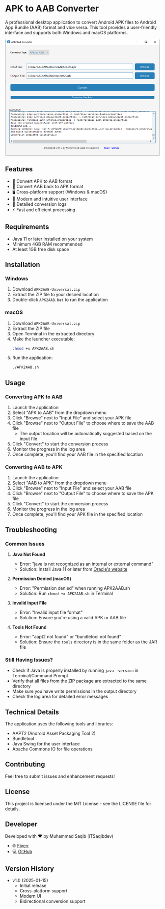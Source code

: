# APK to AAB Converter

A professional desktop application to convert Android APK files to Android App Bundle (AAB) format and vice versa. This tool provides a user-friendly interface and supports both Windows and macOS platforms.

![APK2AAB Converter](https://github.com/itsaqibdev/APK-2-AAB-Tool/blob/main/apk2aab.PNG?raw=true)

## Features

- 🔄 Convert APK to AAB format
- 🔄 Convert AAB back to APK format
- 🖥️ Cross-platform support (Windows & macOS)
- 🎨 Modern and intuitive user interface
- 📝 Detailed conversion logs
- ⚡ Fast and efficient processing

## Requirements

- Java 11 or later installed on your system
- Minimum 4GB RAM recommended
- At least 1GB free disk space

## Installation

### Windows
1. Download `APK2AAB-Universal.zip`
2. Extract the ZIP file to your desired location
3. Double-click `APK2AAB.bat` to run the application

### macOS
1. Download `APK2AAB-Universal.zip`
2. Extract the ZIP file
3. Open Terminal in the extracted directory
4. Make the launcher executable:
   ```bash
   chmod +x APK2AAB.sh
   ```
5. Run the application:
   ```bash
   ./APK2AAB.sh
   ```

## Usage

### Converting APK to AAB
1. Launch the application
2. Select "APK to AAB" from the dropdown menu
3. Click "Browse" next to "Input File" and select your APK file
4. Click "Browse" next to "Output File" to choose where to save the AAB file
   - The output location will be automatically suggested based on the input file
5. Click "Convert" to start the conversion process
6. Monitor the progress in the log area
7. Once complete, you'll find your AAB file in the specified location

### Converting AAB to APK
1. Launch the application
2. Select "AAB to APK" from the dropdown menu
3. Click "Browse" next to "Input File" and select your AAB file
4. Click "Browse" next to "Output File" to choose where to save the APK file
5. Click "Convert" to start the conversion process
6. Monitor the progress in the log area
7. Once complete, you'll find your APK file in the specified location

## Troubleshooting

### Common Issues

1. **Java Not Found**
   - Error: "java is not recognized as an internal or external command"
   - Solution: Install Java 11 or later from [Oracle's website](https://www.oracle.com/java/technologies/downloads/)

2. **Permission Denied (macOS)**
   - Error: "Permission denied" when running APK2AAB.sh
   - Solution: Run `chmod +x APK2AAB.sh` in Terminal

3. **Invalid Input File**
   - Error: "Invalid input file format"
   - Solution: Ensure you're using a valid APK or AAB file

4. **Tools Not Found**
   - Error: "aapt2 not found" or "bundletool not found"
   - Solution: Ensure the `tools` directory is in the same folder as the JAR file

### Still Having Issues?
- Check if Java is properly installed by running `java -version` in Terminal/Command Prompt
- Verify that all files from the ZIP package are extracted to the same directory
- Make sure you have write permissions in the output directory
- Check the log area for detailed error messages

## Technical Details

The application uses the following tools and libraries:
- AAPT2 (Android Asset Packaging Tool 2)
- Bundletool
- Java Swing for the user interface
- Apache Commons IO for file operations

## Contributing

Feel free to submit issues and enhancement requests!

## License

This project is licensed under the MIT License - see the LICENSE file for details.

## Developer

Developed with ❤️ by Muhammad Saqib (iTSaqibdev)

- 🌐 [Fiverr](https://fiverr.com/itsaqibdev)
- 💻 [GitHub](https://github.com/itsaqibdev)

## Version History

- v1.0 (2025-01-15)
  - Initial release
  - Cross-platform support
  - Modern UI
  - Bidirectional conversion support
